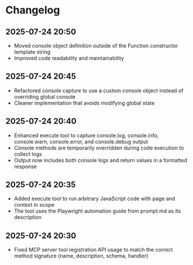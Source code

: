 # Changelog

## 2025-07-24 20:50

- Moved console object definition outside of the Function constructor template string
- Improved code readability and maintainability

## 2025-07-24 20:45

- Refactored console capture to use a custom console object instead of overriding global console
- Cleaner implementation that avoids modifying global state

## 2025-07-24 20:40

- Enhanced execute tool to capture console.log, console.info, console.warn, console.error, and console.debug output
- Console methods are temporarily overridden during code execution to collect logs
- Output now includes both console logs and return values in a formatted response

## 2025-07-24 20:35

- Added execute tool to run arbitrary JavaScript code with page and context in scope
- The tool uses the Playwright automation guide from prompt.md as its description

## 2025-07-24 20:30

- Fixed MCP server tool registration API usage to match the correct method signature (name, description, schema, handler)